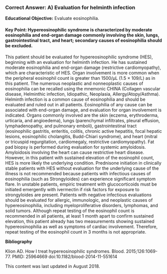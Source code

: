 
### Correct Answer: A) Evaluation for helminth infection 

**Educational Objective:** Evaluate eosinophilia.

#### **Key Point:** Hypereosinophilic syndrome is characterized by moderate eosinophilia and end-organ damage commonly involving the skin, lungs, gastrointestinal tract, and heart; secondary causes of eosinophilia should be excluded.

This patient should be evaluated for hypereosinophilic syndrome (HES), beginning with an evaluation for helminth infection. He has sustained moderate eosinophilia and end-organ damage (restrictive cardiomyopathy), which are characteristic of HES. Organ involvement is more common when the peripheral eosinophil count is greater than 1500/µL (1.5 × 109/L) as in this patient. The numerous neoplastic and nonneoplastic causes of eosinophilia can be recalled using the mnemonic CHINA (Collagen vascular disease, Helminthic infection, Idiopathic, Neoplasia, Allergy/Atopy/Asthma). Helminth infection is a common cause of eosinophilia and should be evaluated and ruled out in all patients. Eosinophilia of any cause can be associated with end-organ damage, and evaluation for organ involvement is indicated. Organs commonly involved are the skin (eczema, erythroderma, urticaria, and angioedema), lungs (parenchymal infiltrates, pleural effusion, lymphadenopathy, and pulmonary emboli), gastrointestinal tract (eosinophilic gastritis, enteritis, colitis, chronic active hepatitis, focal hepatic lesions, eosinophilic cholangitis, Budd-Chiari syndrome), and heart (mitral or tricuspid regurgitation, cardiomegaly, restrictive cardiomyopathy).
Fat pad biopsy is performed during evaluation for systemic amyloidosis. Amyloidosis involving the heart can cause restrictive heart disease. However, in this patient with sustained elevation of the eosinophil count, HES is more likely the underlying condition.
Prednisone initiation in clinically stable patients with HES without evaluation for the underlying cause of the illness is not recommended because patients with infectious causes of eosinophilia (such as Strongyloides) can experience significant symptom flare. In unstable patients, empiric treatment with glucocorticoids must be initiated emergently with ivermectin if risk factors for exposure to strongyloides are present. Patients with negative infectious evaluations should be evaluated for allergic, immunologic, and neoplastic causes of hypereosinophilia, including myeloproliferative disorders, lymphomas, and solid tumors.
Although repeat testing of the eosinophil count is recommended in all patients, at least 1 month apart to confirm sustained elevation, this patient already has two measurements showing sustained hypereosinophilia as well as symptoms of cardiac involvement. Therefore, repeat testing of the eosinophil count in 3 months is not appropriate.

**Bibliography**

Klion AD. How I treat hypereosinophilic syndromes. Blood. 2015;126:1069-77. PMID: 25964669 doi:10.1182/blood-2014-11-551614

This content was last updated in August 2018.
